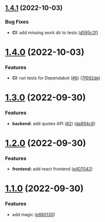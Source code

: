 ## [1.4.1](https://github.com/erik-rw/dependabot_and_yarn_workspaces/compare/v1.4.0...v1.4.1) (2022-10-03)


### Bug Fixes

* **CI:** add missing work dir to tests ([d595c2f](https://github.com/erik-rw/dependabot_and_yarn_workspaces/commit/d595c2f42a7de80cdb0f863fc7af2de1d8aa5ae0))

# [1.4.0](https://github.com/erik-rw/dependabot_and_yarn_workspaces/compare/v1.3.0...v1.4.0) (2022-10-03)


### Features

* **CI:** run tests for Dependabot ([#6](https://github.com/erik-rw/dependabot_and_yarn_workspaces/issues/6)) ([7f692de](https://github.com/erik-rw/dependabot_and_yarn_workspaces/commit/7f692de23acb0231afd89f9b4d1ead88d87f18d6))

# [1.3.0](https://github.com/erik-rw/dependabot_and_yarn_workspaces/compare/v1.2.0...v1.3.0) (2022-09-30)


### Features

* **backend:** add quotes API ([#2](https://github.com/erik-rw/dependabot_and_yarn_workspaces/issues/2)) ([da994c6](https://github.com/erik-rw/dependabot_and_yarn_workspaces/commit/da994c67a6d8c5e2004319f32cc99fdb26f76438))

# [1.2.0](https://github.com/erik-rw/dependabot_and_yarn_workspaces/compare/v1.1.0...v1.2.0) (2022-09-30)


### Features

* **frontend:** add react frontend ([e407042](https://github.com/erik-rw/dependabot_and_yarn_workspaces/commit/e4070420327010336d959a4ad177166b8b5ba365))

# [1.1.0](https://github.com/erik-rw/dependabot_and_yarn_workspaces/compare/v1.0.0...v1.1.0) (2022-09-30)


### Features

* add magic ([e880130](https://github.com/erik-rw/dependabot_and_yarn_workspaces/commit/e880130dc16d1de6f80ff72295439282e74fae5c))
